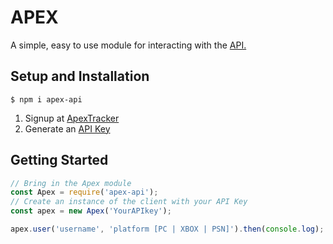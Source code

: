 # APEX 



A simple, easy to use module for interacting with the [API.](https://apex.tracker.gg/site-api)

## Setup and Installation
```
$ npm i apex-api
```

1. Signup at [ApexTracker](https://apex.tracker.gg/)
2. Generate an [API Key](https://apex.tracker.gg/site-api)

## Getting Started
```js
// Bring in the Apex module
const Apex = require('apex-api');
// Create an instance of the client with your API Key
const apex = new Apex('YourAPIkey');

apex.user('username', 'platform [PC | XBOX | PSN]').then(console.log);

```

